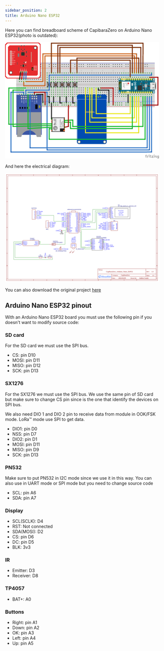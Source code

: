 ```yaml
---
sidebar_position: 2
title: Arduino Nano ESP32
---
```


Here you can find breadboard scheme of CapibaraZero on Arduino Nano ESP32(photo is outdated):

<img src="/img/scheme/arduino_nano_esp32_breadboard.png" />

And here the electrical diagram:

<img src="https://github.com/CapibaraZero/resources/blob/main/electrical_diagram/Arduino_Nano_ESP32/MainScheme.png?raw=true" alt="CapibaraZero Arduino Nano ESP32 diagram"/>

You can also download the original project [here](https://github.com/CapibaraZero/resources/tree/main/electrical_diagram/Arduino_Nano_ESP32)

## Arduino Nano ESP32 pinout

With an Arduino Nano ESP32 board you must use the following pin if you doesn't want to modify source code:

### SD card

For the SD card we must use the SPI bus.

- CS: pin D10
- MOSI: pin D11
- MISO: pin D12
- SCK: pin D13

### SX1276

For the SX1276 we must use the SPI bus. We use the same pin of SD card but make sure to change CS pin since is the one that identify the devices on SPI bus.

We also need DIO 1 and DIO 2 pin to receive data from module in OOK/FSK mode. LoRa&trade; mode use SPI to get data.

- DIO1: pin D0
- NSS: pin D7
- DIO2: pin D1
- MOSI: pin D11
- MISO: pin D9
- SCK: pin D13

### PN532

Make sure to put PN532 in I2C mode since we use it in this way. You can also use in UART mode or SPI mode but you need to change source code

- SCL: pin A6
- SDA: pin A7

### Display 

- SCL(SCLK): D4
- RST: Not connected
- SDA(MOSI): D2
- CS: pin D6
- DC: pin D5
- BLK: 3v3

### IR

- Emitter: D3
- Receiver: D8

### TP4057

- BAT+: A0

### Buttons

- Right: pin A1
- Down: pin A2
- OK: pin A3
- Left: pin A4
- Up: pin A5

